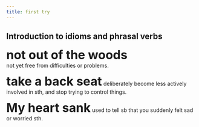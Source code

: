 ```yaml
---
title: first try
---
```


## Introduction to idioms and phrasal verbs
**<font size=6> not out of the woods</font>**  
not yet free from difficulties or problems.

**<font size=6> take a back seat</font>** 
deliberately become less actively involved in sth, and stop trying to control things.

**<font size=6>My heart sank</font>** 
used to tell sb that you suddenly felt sad or worried sth.
